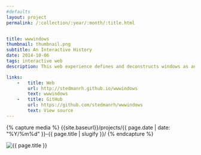 ```yaml
---
#defaults
layout: project
permalink: /:collection/:year/:month/:title.html


title: wwwindows
thumbnail: thumbnail.png
subtitle: An Interactive History
date: 2014-10-06
tags: interactive web
description: This web experience defines and deconstructs windows as an interface technology. The site includes five sections, each presented within a window, that present research and writing which seeks to inform about the precursors, origins, and developments of windows, to examine the physical analogs that windows metaphorically imitate, and to discuss the roles of windows on the web specifically.<br><br>By nontraditionally enlisting windows as the core navigational mechanism of the document, the entrenched and largely unnoticeable task of performing computing tasks with windows becomes an overt and even unreasonably obtrusive experience. The styling of windows also evolves in accordance with the GUI-based operating systems that chronologically correlate with the developments in window technology discussed in the text.

links:
    -   title: Web
        url: http://stedmanrh.github.io/wwwindows
        text: wwwindows
    -   title: GitHub
        url: https://github.com/stedmanrh/wwwindows
        text: View source
---
```


<!-- set project media path -->
{% capture media %}
    {{site.baseurl}}/projects/{{ page.date | date: "%Y/%m%d" }}-{{ page.title | slugify }}/
{% endcapture %}
<!-- end -->

<!-- media -->
<img class="span8" src="{{ site.data.global_assets.placeholder | relative_url }}" data-src="{{media|strip}}windows.png" alt="{{ page.title }}">
